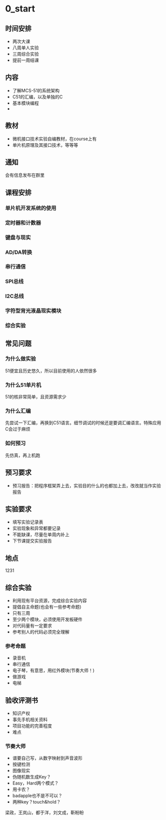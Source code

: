 # 0_start
## 时间安排
* 两次大课
* 八周单人实验
* 三周综合实验
* 提前一周结课
## 内容
* 了解MCS-51的系统架构
* C51的汇编，以及单独的C
* 基本模块编程
*
## 教材
* 微机接口技术实验自编教材，在course上有
* 单片机原理及其接口技术，等等等
## 通知
会有信息发布在群里
## 课程安排
### 单片机开发系统的使用
### 定时器和计数器
### 键盘与现实
### AD/DA转换
### 串行通信
### SPI总线
### I2C总线
### 字符型背光液晶现实模块
### 综合实验
## 常见问题
### 为什么做实验
51便宜且历史悠久，所以目前使用的人依然很多
### 为什么51单片机
51的核非常简单，且资源需求少
### 为什么汇编
先尝试一下汇编，再换到C51语言。细节调试的时候还是要调汇编语言。特殊应用C会过于麻烦
### 如何预习
先仿真，再上机跑
## 预习要求
* 预习报告：把程序框架弄上去，实验目的什么的也都加上去，改改就当作实验报告
## 实验要求
* 填写实验记录表
* 实验现象和异常都要记录
* 不能缺课，尽量在单周内补上
* 下节课提交实验报告
## 地点
1231
## 综合实验
* 利用现有平台资源，完成综合实验内容
* 提倡自主命题(也会有一些参考命题)
* 只有三周
* 至少两个模块，必须使用开发板硬件
* 对代码量有一定要求
* 参考别人的代码必须完全理解
### 参考命题
* 录音机
* 串行通信
* 电子琴，有意思，用红外模块(节奏大师！)
* 做游戏
* 电梯
## 验收评测书
* 知识产权
* 事先手机相关资料
* 项目功能的完善程度
* 难点
### 节奏大师
* 谱要自己写，从数字映射到声音波形
* 按键检测
* 图像现实
* 伪随机数生成Key？
* Easy，Hard两个模式？
* 用卡农？
* badapple也不是不可以？
* 两种key？touch&hold？

梁政，王岚山，都于洋，刘文成，靳盼盼
